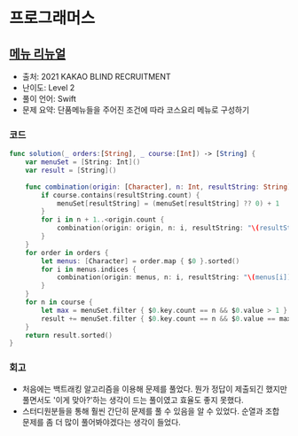 # 프로그래머스

## [메뉴 리뉴얼](https://programmers.co.kr/learn/courses/30/lessons/72411)

* 출처: 2021 KAKAO BLIND RECRUITMENT
* 난이도: Level 2
* 풀이 언어: Swift
* 문제 요약: 단품메뉴들을 주어진 조건에 따라 코스요리 메뉴로 구성하기

### 코드

```swift
func solution(_ orders:[String], _ course:[Int]) -> [String] {
    var menuSet = [String: Int]()
    var result = [String]()
    
    func combination(origin: [Character], n: Int, resultString: String) {
        if course.contains(resultString.count) {
            menuSet[resultString] = (menuSet[resultString] ?? 0) + 1
        }
        for i in n + 1..<origin.count {
            combination(origin: origin, n: i, resultString: "\(resultString)\(origin[i])")
        }
    }
    for order in orders {
        let menus: [Character] = order.map { $0 }.sorted()
        for i in menus.indices {
            combination(origin: menus, n: i, resultString: "\(menus[i])")
        }
    }
    for n in course {
        let max = menuSet.filter { $0.key.count == n && $0.value > 1 }.values.max()
        result += menuSet.filter { $0.key.count == n && $0.value == max }.keys.map { $0 }
    }
    return result.sorted()
}
```

### 회고

- 처음에는 백트래킹 알고리즘을 이용해 문제를 풀었다. 뭔가 정답이 제출되긴 했지만 풀면서도 '이게 맞아?'하는 생각이 드는 풀이였고 효율도 좋지 못했다.
- 스터디원분들을 통해 훨씬 간단히 문제를 풀 수 있음을 알 수 있었다. 순열과 조합 문제를 좀 더 많이 풀어봐야겠다는 생각이 들었다.